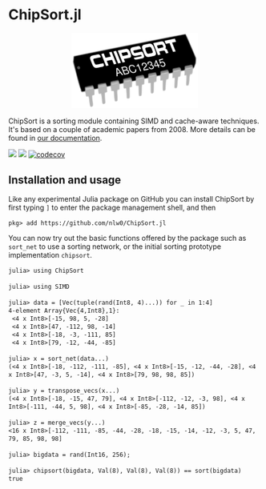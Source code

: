 # ChipSort.jl

<p align="center">
  <img src="docs/src/assets/logo.png" width="50%" title="ChipSort logo">
</p>

ChipSort is a sorting module containing SIMD and cache-aware techniques. It's based on a couple of academic papers from 2008. More details can be found in [our documentation](https://nlw0.github.io/ChipSort.jl).

[![](https://img.shields.io/badge/docs-dev-blue.svg)](https://nlw0.github.io/ChipSort.jl/dev)
<img src="https://travis-ci.org/nlw0/ChipSort.jl.svg?branch=master" />
[![codecov](https://codecov.io/gh/nlw0/ChipSort.jl/branch/master/graph/badge.svg)](https://codecov.io/gh/nlw0/ChipSort.jl)

## Installation and usage

Like any experimental Julia package on GitHub you can install ChipSort by first  typing `]` to enter the package management shell, and then

```
pkg> add https://github.com/nlw0/ChipSort.jl
```

You can now try out the basic functions offered by the package such as `sort_net` to use a sorting network, or the initial sorting prototype implementation `chipsort`.

```
julia> using ChipSort

julia> using SIMD

julia> data = [Vec(tuple(rand(Int8, 4)...)) for _ in 1:4]
4-element Array{Vec{4,Int8},1}:
 <4 x Int8>[-15, 98, 5, -28]
 <4 x Int8>[47, -112, 98, -14]
 <4 x Int8>[-18, -3, -111, 85]
 <4 x Int8>[79, -12, -44, -85]

julia> x = sort_net(data...)
(<4 x Int8>[-18, -112, -111, -85], <4 x Int8>[-15, -12, -44, -28], <4 x Int8>[47, -3, 5, -14], <4 x Int8>[79, 98, 98, 85])

julia> y = transpose_vecs(x...)
(<4 x Int8>[-18, -15, 47, 79], <4 x Int8>[-112, -12, -3, 98], <4 x Int8>[-111, -44, 5, 98], <4 x Int8>[-85, -28, -14, 85])

julia> z = merge_vecs(y...)
<16 x Int8>[-112, -111, -85, -44, -28, -18, -15, -14, -12, -3, 5, 47, 79, 85, 98, 98]

julia> bigdata = rand(Int16, 256);

julia> chipsort(bigdata, Val(8), Val(8), Val(8)) == sort(bigdata)
true
```
